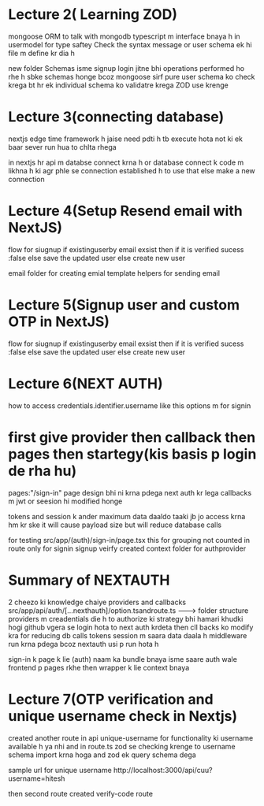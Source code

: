 # Lecture 2( Learning ZOD)

mongoose ORM to talk with mongodb 
typescript m interface bnaya h in usermodel for type saftey Check the syntax
message or user schema ek hi file m define kr dia h

new folder Schemas
isme signup login jitne bhi operations performed ho rhe h sbke schemas honge bcoz mongoose sirf pure user schema ko check krega bt hr ek individual schema ko validatre krega
ZOD use krenge

# Lecture 3(connecting database)
nextjs edge time framework h jaise need pdti h tb execute hota not ki ek baar sever run hua to chlta rhega

in nextjs hr api m databse connect krna h or database connect k code m likhna h ki agr phle se connection established h to use that else make a new connection

# Lecture 4(Setup Resend email with NextJS)
flow for siugnup
if existinguserby email exsist then
 if it is verified sucess :false
 else save the updated user
else 
create new user

email folder for creating emial template
helpers for sending email

# Lecture 5(Signup user and custom OTP in NextJS)
flow for siugnup
if existinguserby email exsist then
 if it is verified sucess :false
 else save the updated user
else 
create new user

# Lecture 6(NEXT AUTH)
how to access credentials.identifier.username like this
options m for signin

# first give provider then callback then pages then startegy(kis basis p login de rha hu)
pages:"/sign-in" page design bhi ni krna pdega next auth kr lega
callbacks m jwt or seesion hi modified honge

tokens and session k ander maximum data daaldo taaki jb jo access krna hm kr ske it will cause payload size but will reduce database calls

for testing 
src/app/(auth)/sign-in/page.tsx this for  grouping not counted in route only for signin signup veirfy
created context folder for authprovider

# Summary of NEXTAUTH
2 cheezo ki knowledge chaiye providers and callbacks
src/app/api/auth/[...nexthauth]/option.tsandroute.ts ---> folder structure
providers m creadentials die h to authorize ki strategy bhi hamari khudki hogi 
github vgera se login hota to next auth krdeta
then cll backs ko modify kra for reducing db calls tokens session m saara data daala h
middleware run krna pdega bcoz nextauth usi p run hota h

sign-in k page k lie (auth) naam ka bundle bnaya isme saare auth wale frontend p pages rkhe 
then wrapper k lie context bnaya

# Lecture 7(OTP verification and unique username check in Nextjs)
created another route in api unique-username for functionality ki username available h ya nhi and in route.ts
zod se checking krenge to username schema import krna hoga 
and zod ek query schema dega

sample url for unique username
http://localhost:3000/api/cuu?username=hitesh

then second route created verify-code route